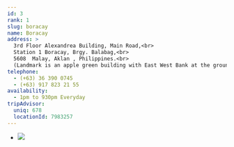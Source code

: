 ```yaml
---
id: 3
rank: 1
slug: boracay
name: Boracay
address: >
  3rd Floor Alexandrea Building, Main Road,<br>
  Station 1 Boracay, Brgy. Balabag,<br>
  5608  Malay, Aklan , Philippines.<br>
  (Landmark is an apple green building with East West Bank at the ground floor near Patio Pacific) 
telephone: 
  - (+63) 36 390 0745
  - (+63) 917 823 21 55
availability:
  - 1pm to 930pm Everyday
tripAdvisor:
  uniq: 678
  locationId: 7983257
---
```


<div id="TA_socialButtonReviews678" class="TA_socialButtonReviews">
  <ul id="OW2qPaCmHsip" class="TA_links TQJkPO4">
    <li id="nSaS9cFKE" class="4LLOLrQKzFoc">
      <a target="_blank" href="http://www.tripadvisor.com.ph/Attraction_Review-g294260-d7983257-Reviews-Mystery_Manila-Boracay_Aklan_Province_Panay_Island_Visayas.html"><img src="http://www.tripadvisor.com.ph/img/cdsi/img2/branding/socialWidget/20x20_green-21692-2.png"/></a>
    </li>
  </ul>
</div>

